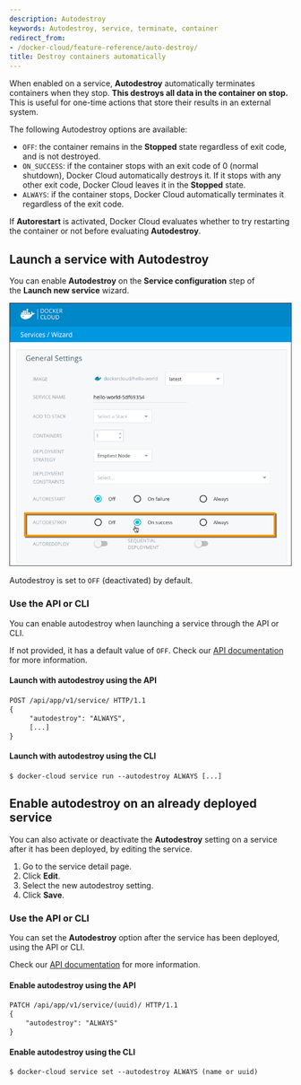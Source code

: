 ```yaml
---
description: Autodestroy
keywords: Autodestroy, service, terminate, container
redirect_from:
- /docker-cloud/feature-reference/auto-destroy/
title: Destroy containers automatically
---
```


When enabled on a service, **Autodestroy** automatically terminates containers
when they stop. **This destroys all data in the container on stop.** This is
useful for one-time actions that store their results in an external system.

The following Autodestroy options are available:

- `OFF`: the container remains in the **Stopped** state regardless of exit code, and is not destroyed.
- `ON_SUCCESS`: if the container stops with an exit code of 0 (normal shutdown), Docker Cloud automatically destroys it. If it stops with any other exit code, Docker Cloud leaves it in the **Stopped** state.
- `ALWAYS`: if the container stops, Docker Cloud automatically terminates it regardless of the exit code.

If **Autorestart** is activated, Docker Cloud evaluates whether to try restarting the container or not before evaluating **Autodestroy**.

## Launch a service with Autodestroy

You can enable **Autodestroy** on the **Service configuration** step of the **Launch new service** wizard.

![](images/autodestroy.png)

Autodestroy is set to `OFF` (deactivated) by default.

### Use the API or CLI

You can enable autodestroy when launching a service through the API or CLI.

If not provided, it has a default value of `OFF`. Check our [API documentation](/apidocs/docker-cloud.md) for more information.

#### Launch with autodestroy using the API
```
POST /api/app/v1/service/ HTTP/1.1
{
	 "autodestroy": "ALWAYS",
	 [...]
}
```

#### Launch with autodestroy using the CLI
```
$ docker-cloud service run --autodestroy ALWAYS [...]
```

## Enable autodestroy on an already deployed service

You can also activate or deactivate the **Autodestroy** setting on a service
after it has been deployed, by editing the service.

1. Go to the service detail page.
2. Click **Edit**.
3. Select the new autodestroy setting.
4. Click **Save**.

### Use the API or CLI

You can set the **Autodestroy** option after the service has been
deployed, using the API or CLI.

Check our [API documentation](/apidocs/docker-cloud.md) for more information.

#### Enable autodestroy using the API
```
PATCH /api/app/v1/service/(uuid)/ HTTP/1.1
{
	"autodestroy": "ALWAYS"
}
```

#### Enable autodestroy using the CLI
```
$ docker-cloud service set --autodestroy ALWAYS (name or uuid)
```
